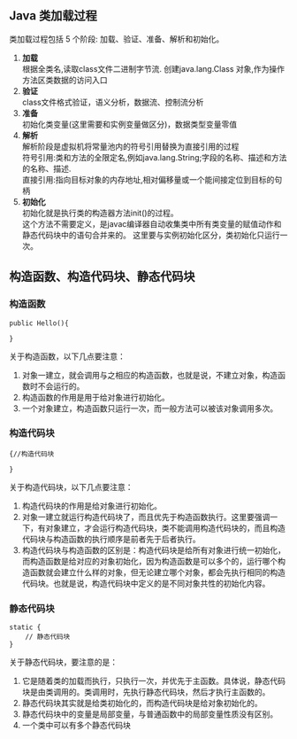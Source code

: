 ## Java 类加载过程

类加载过程包括 5 个阶段: 加载、验证、准备、解析和初始化。

1. **加载**  
	根据全类名,读取class文件二进制字节流. 创建java.lang.Class 对象,作为操作方法区类数据的访问入口
2. **验证**  
	class文件格式验证，语义分析，数据流、控制流分析
3. **准备**  
	初始化类变量(这里需要和实例变量做区分)，数据类型变量零值
4. **解析**  
	解析阶段是虚拟机将常量池内的符号引用替换为直接引用的过程  
	符号引用:类和方法的全限定名,例如java.lang.String;字段的名称、描述和方法的名称、描述.  
	直接引用:指向目标对象的内存地址,相对偏移量或一个能间接定位到目标的句柄
5. **初始化**  
	初始化就是执行类的构造器方法init()的过程。  
	这个方法不需要定义，是javac编译器自动收集类中所有类变量的赋值动作和静态代码块中的语句合并来的。
	这里要与实例初始化区分，类初始化只运行一次。  

## 构造函数、构造代码块、静态代码块
### 构造函数
```
public Hello(){
	
}
```
关于构造函数，以下几点要注意：

1. 对象一建立，就会调用与之相应的构造函数，也就是说，不建立对象，构造函数时不会运行的。
2. 构造函数的作用是用于给对象进行初始化。
3. 一个对象建立，构造函数只运行一次，而一般方法可以被该对象调用多次。

### 构造代码块
```
{//构造代码块

}
```
关于构造代码块，以下几点要注意：

1. 构造代码块的作用是给对象进行初始化。
2. 对象一建立就运行构造代码块了，而且优先于构造函数执行。这里要强调一下，有对象建立，才会运行构造代码块，类不能调用构造代码块的，而且构造代码块与构造函数的执行顺序是前者先于后者执行。
3. 构造代码块与构造函数的区别是：构造代码块是给所有对象进行统一初始化，而构造函数是给对应的对象初始化，因为构造函数是可以多个的，运行哪个构造函数就会建立什么样的对象，但无论建立哪个对象，都会先执行相同的构造代码块。也就是说，构造代码块中定义的是不同对象共性的初始化内容。

### 静态代码块
```
static {
	// 静态代码块
}
```
关于静态代码块，要注意的是：

1. 它是随着类的加载而执行，只执行一次，并优先于主函数。具体说，静态代码块是由类调用的。类调用时，先执行静态代码块，然后才执行主函数的。
2. 静态代码块其实就是给类初始化的，而构造代码块是给对象初始化的。
3. 静态代码块中的变量是局部变量，与普通函数中的局部变量性质没有区别。
4. 一个类中可以有多个静态代码块
